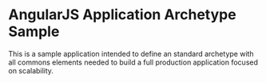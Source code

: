 # AngularJS Application Archetype Sample
This is a sample application intended to define an standard archetype with all commons elements needed to build a full production application focused on scalability.
